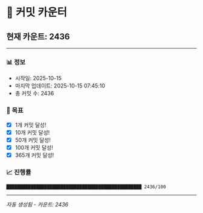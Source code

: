 # 🔢 커밋 카운터

## 현재 카운트: 2436

---

### 📊 정보
- 시작일: 2025-10-15
- 마지막 업데이트: 2025-10-15 07:45:10
- 총 커밋 수: 2436

### 🎯 목표
- [x] 1개 커밋 달성!
- [x] 10개 커밋 달성!
- [x] 50개 커밋 달성!
- [x] 100개 커밋 달성!
- [x] 365개 커밋 달성!

### 📈 진행률
```
██████████████████████████████████████████████████ 2436/100
```

---
*자동 생성됨 - 카운트: 2436*
